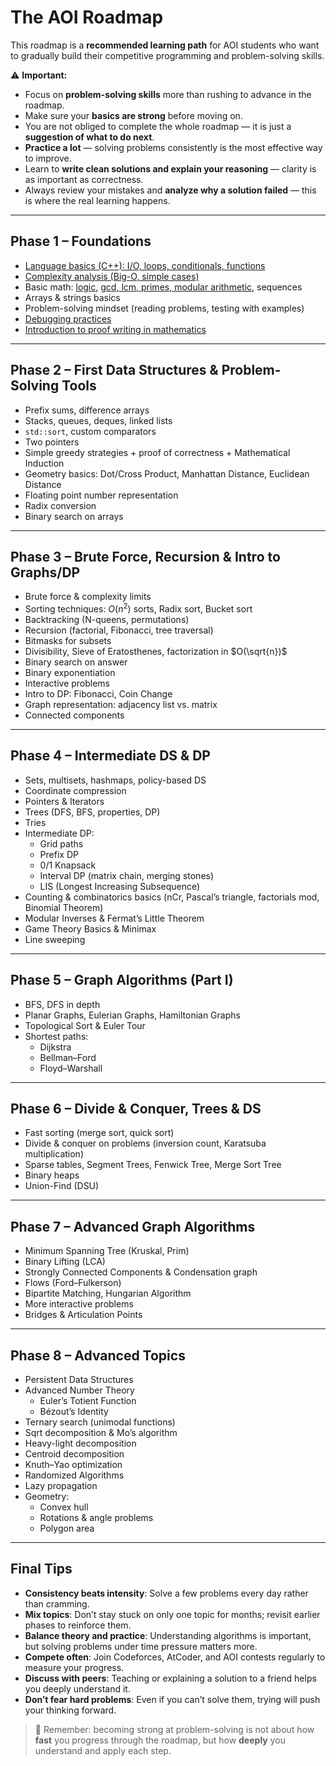 # The AOI Roadmap

This roadmap is a **recommended learning path** for AOI students who want to gradually build their competitive programming and problem-solving skills.  

⚠️ **Important:**  

- Focus on **problem-solving skills** more than rushing to advance in the roadmap.  
- Make sure your **basics are strong** before moving on.  
- You are not obliged to complete the whole roadmap — it is just a **suggestion of what to do next**.  
- **Practice a lot** — solving problems consistently is the most effective way to improve.  
- Learn to **write clean solutions and explain your reasoning** — clarity is as important as correctness.  
- Always review your mistakes and **analyze why a solution failed** — this is where the real learning happens.  

---

## Phase 1 – Foundations

- [Language basics (C++): I/O, loops, conditionals, functions](fundamentals/intro-to-c%2B%2B.md)  
- [Complexity analysis (Big-O, simple cases)](fundamentals/time-complexity.md)
- Basic math: [logic](math/proof-writing.md), [gcd, lcm, primes, modular arithmetic](math/nt-basics.md), sequences  
- Arrays & strings basics  
- Problem-solving mindset (reading problems, testing with examples)  
- [Debugging practices](fundamentals/debugging.md)  
- [Introduction to proof writing in mathematics](math/proof-writing.md)  

---

## Phase 2 – First Data Structures & Problem-Solving Tools

- Prefix sums, difference arrays  
- Stacks, queues, deques, linked lists  
- `std::sort`, custom comparators  
- Two pointers  
- Simple greedy strategies + proof of correctness + Mathematical Induction  
- Geometry basics: Dot/Cross Product, Manhattan Distance, Euclidean Distance  
- Floating point number representation  
- Radix conversion  
- Binary search on arrays  

---

## Phase 3 – Brute Force, Recursion & Intro to Graphs/DP

- Brute force & complexity limits  
- Sorting techniques: $O(n^2)$ sorts, Radix sort, Bucket sort  
- Backtracking (N-queens, permutations)  
- Recursion (factorial, Fibonacci, tree traversal)  
- Bitmasks for subsets  
- Divisibility, Sieve of Eratosthenes, factorization in $O(\sqrt{n})$  
- Binary search on answer  
- Binary exponentiation  
- Interactive problems  
- Intro to DP: Fibonacci, Coin Change  
- Graph representation: adjacency list vs. matrix  
- Connected components  

---

## Phase 4 – Intermediate DS & DP

- Sets, multisets, hashmaps, policy-based DS  
- Coordinate compression  
- Pointers & Iterators  
- Trees (DFS, BFS, properties, DP)  
- Tries  
- Intermediate DP:  
    * Grid paths  
    * Prefix DP  
    * 0/1 Knapsack  
    * Interval DP (matrix chain, merging stones)  
    * LIS (Longest Increasing Subsequence)  
- Counting & combinatorics basics (nCr, Pascal’s triangle, factorials mod, Binomial Theorem)  
- Modular Inverses & Fermat’s Little Theorem
- Game Theory Basics & Minimax  
- Line sweeping  

---

## Phase 5 – Graph Algorithms (Part I)

- BFS, DFS in depth  
- Planar Graphs, Eulerian Graphs, Hamiltonian Graphs  
- Topological Sort & Euler Tour  
- Shortest paths:  
    * Dijkstra  
    * Bellman–Ford  
    * Floyd–Warshall  

---

## Phase 6 – Divide & Conquer, Trees & DS

- Fast sorting (merge sort, quick sort)  
- Divide & conquer on problems (inversion count, Karatsuba multiplication)  
- Sparse tables, Segment Trees, Fenwick Tree, Merge Sort Tree  
- Binary heaps  
- Union-Find (DSU)  

---

## Phase 7 – Advanced Graph Algorithms

- Minimum Spanning Tree (Kruskal, Prim)  
- Binary Lifting (LCA)  
- Strongly Connected Components & Condensation graph  
- Flows (Ford–Fulkerson)  
- Bipartite Matching, Hungarian Algorithm  
- More interactive problems  
- Bridges & Articulation Points  

---

## Phase 8 – Advanced Topics

- Persistent Data Structures  
- Advanced Number Theory
    * Euler’s Totient Function  
    * Bézout’s Identity  
- Ternary search (unimodal functions)  
- Sqrt decomposition & Mo’s algorithm  
- Heavy-light decomposition  
- Centroid decomposition  
- Knuth–Yao optimization  
- Randomized Algorithms  
- Lazy propagation  
- Geometry:  
    * Convex hull  
    * Rotations & angle problems  
    * Polygon area  

---

## Final Tips

- **Consistency beats intensity**: Solve a few problems every day rather than cramming.  
- **Mix topics**: Don’t stay stuck on only one topic for months; revisit earlier phases to reinforce them.  
- **Balance theory and practice**: Understanding algorithms is important, but solving problems under time pressure matters more.  
- **Compete often**: Join Codeforces, AtCoder, and AOI contests regularly to measure your progress.  
- **Discuss with peers**: Teaching or explaining a solution to a friend helps you deeply understand it.  
- **Don’t fear hard problems**: Even if you can’t solve them, trying will push your thinking forward.  

> 🚀 Remember: becoming strong at problem-solving is not about how **fast** you progress through the roadmap, but how **deeply** you understand and apply each step.  

